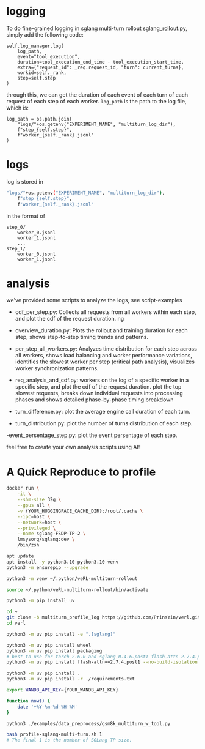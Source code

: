 # logging

To do fine-grained logging in sglang multi-turn rollout [sglang_rollout.py](https://github.com/PrinsYin/verl/blob/multiturn_profile_log/verl/workers/rollout/sglang_rollout/sglang_rollout.py),  simply add the following code:

```python=
self.log_manager.log(
    log_path,
    event="tool_execution",
    duration=tool_execution_end_time - tool_execution_start_time,
    extra={"request_id": _req.request_id, "turn": current_turns},
    workid=self._rank,
    step=self.step
)
```

through this, we can get the duration of each event of each turn of each request of each step of each worker. `log_path` is the path to the log file, which is:

```
log_path = os.path.join(
    "logs/"+os.getenv("EXPERIMENT_NAME", "multiturn_log_dir"),
    f"step_{self.step}",
    f"worker_{self._rank}.jsonl"
)
```

# logs

log is stored in 
```bash
"logs/"+os.getenv("EXPERIMENT_NAME", "multiturn_log_dir"),
    f"step_{self.step}",
    f"worker_{self._rank}.jsonl"
```
in the format of
```
step_0/
    worker_0.jsonl
    worker_1.jsonl
    ...
step_1/
    worker_0.jsonl
    worker_1.jsonl
```

# analysis

we've provided some scripts to analyze the logs, see script-examples 
- cdf_per_step.py: Collects all requests from all workers within each step, and plot the cdf of the request duration. ng

- overview_duration.py: Plots the rollout and training duration for each step, shows step-to-step timing trends and patterns.

- per_step_all_workers.py: Analyzes time distribution for each step across all workers, shows load balancing and worker performance variations, identifies the slowest worker per step (critical path analysis), visualizes worker synchronization patterns. 

- req_analysis_and_cdf.py: workers on the log of a specific worker in a specific step, and plot the cdf of the request duration.
plot the top slowest requests, breaks down individual requests into processing phases and shows detailed phase-by-phase timing breakdown

- turn_difference.py: plot the average engine call duration of each turn.

- turn_distribution.py: plot the number of turns distribution of each step.

-event_persentage_step.py: plot the event persentage of each step.

feel free to create your own analysis scripts using AI!


# A Quick Reproduce to profile

```bash
docker run \
    -it \
    --shm-size 32g \
    --gpus all \
    -v {YOUR_HUGGINGFACE_CACHE_DIR}:/root/.cache \
    --ipc=host \
    --network=host \
    --privileged \
    --name sglang-FSDP-TP-2 \
    lmsysorg/sglang:dev \
    /bin/zsh
```

```bash
apt update
apt install -y python3.10 python3.10-venv
python3 -m ensurepip --upgrade

python3 -m venv ~/.python/veRL-multiturn-rollout

source ~/.python/veRL-multiturn-rollout/bin/activate

python3 -m pip install uv
```

```bash
cd ~
git clone -b multiturn_profile_log https://github.com/PrinsYin/verl.git
cd verl

python3 -m uv pip install -e ".[sglang]"

python3 -m uv pip install wheel
python3 -m uv pip install packaging
# best to use for torch 2.6.0 and sglang 0.4.6.post1 flash-attn 2.7.4.post1
python3 -m uv pip install flash-attn==2.7.4.post1 --no-build-isolation --no-deps

python3 -m uv pip install .
python3 -m uv pip install -r ./requirements.txt
```

```bash
export WANDB_API_KEY={YOUR_WANDB_API_KEY}

function now() {
    date '+%Y-%m-%d-%H-%M'
}
```

```bash
python3 ./examples/data_preprocess/gsm8k_multiturn_w_tool.py

bash profile-sglang-multi-turn.sh 1 
# The final 1 is the number of SGLang TP size.
```
